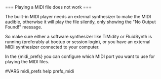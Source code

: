 === Playing a MIDI file does not work ===
    
The built-in MIDI player needs an external synthesizer to make the MIDI 
audible, otherwise it will play the file silently, only showing the "No 
Output Found!" message.

So make sure either a software synthesizer like TiMidity or FluidSynth is 
running (preferably at bootup or session login), or you have an external 
MIDI synthesizer connected to your computer.

In the {midi_prefs} you can configure which MIDI port you want to use for 
playing the MIDI files.

#VARS
midi_prefs help prefs_midi
